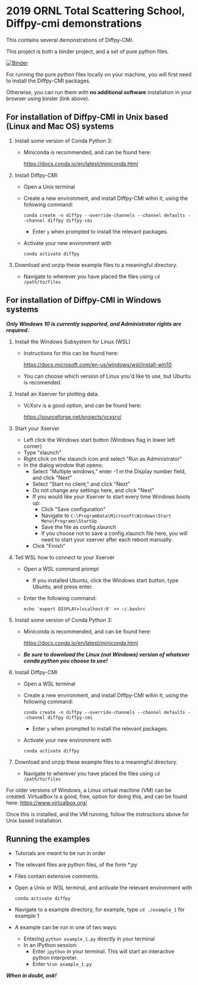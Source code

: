 # 2019 ORNL Total Scattering School, Diffpy-cmi demonstrations

This contains several demonstrations of Diffpy-CMI.

This project is both a binder project, and a set of pure python files.

[![Binder](https://mybinder.org/badge_logo.svg)](https://mybinder.org/v2/gh/rjkoch/2019_ORNL_total_scattering/master)


For running the pure python files locally on your machine, you will
first need to install the Diffpy-CMI packages.

Otherwise, you can run them with **no additional software** installation
in your browser using binder (link above).

## For installation of Diffpy-CMI in Unix based (Linux and Mac OS) systems

1. Install some version of Conda Python 3:
    - Miniconda is recommended, and can be found here:
    
        https://docs.conda.io/en/latest/miniconda.html
2. Install Diffpy-CMI
    - Open a Unix terminal
    - Create a new environment, and install Diffpy-CMI wihin it, using the following command:
            
         `conda create -n diffpy --override-channels --channel defaults --channel diffpy diffpy-cmi`
        - Enter `y` when prompted to install the relevant packages.

    - Activate your new environment with
        
        `conda activate diffpy`

3. Download and unzip these example files to a meaningful directory.
    - Navigate to wherever you have placed the files using `cd /path/to/files`

## For installation of Diffpy-CMI in Windows systems

***Only Windows 10 is currently supported, and Administrator rights are required.***

1. Install the Windows Subsystem for Linux (WSL)
    - Instructions for this can be found here:

        https://docs.microsoft.com/en-us/windows/wsl/install-win10
    - You can choose which version of Linux you'd like to use, but Ubuntu is recomended.

2. Install an Xserver for plotting data.
    - VcXsrv is a good option, and can be found here:

        https://sourceforge.net/projects/vcxsrv/

3. Start your Xserver
    - Left click the Windows start button (Windows flag in lower left corner)
    - Type "xlaunch"
    - Right click on the xlaunch icon and select "Run as Administrator"
    - In the dialog window that opens:
        - Select "Multiple windows," enter -1 in the Display number field, and click "Next"
        - Select "Start no client," and click "Next"
        - Do not change any settings here, and click "Next"
        - If you would like your Xserver to start every time Windows boots up:
            - Click "Save configuration"
            - Navigate to `C:\ProgramData\Microsoft\Windows\Start Menu\Programs\StartUp`
            - Save the file as config.xlaunch
            - If you choose not to save a config.xlaunch file here, you will need
            to start your xserver after each reboot manually.
        - Click "Finish"

4. Tell WSL how to connect to your Xserver
    - Open a WSL command prompt
        - If you installed Ubuntu, click the Windows start button, type Ubuntu, and press enter.
    - Enter the following command:
        
        `echo 'export DISPLAY=localhost:0' >> ~/.bashrc `
    
5. Install some version of Conda Python 3:
    - Miniconda is recommended, and can be found here:
    
        https://docs.conda.io/en/latest/miniconda.html
    - ***Be sure to download the Linux (not Windows) version of 
    whatever conda python you choose to use!*** 

6. Install Diffpy-CMI
    - Open a WSL terminal
    - Create a new environment, and install Diffpy-CMI wihin it, using the following command:
            
         `conda create -n diffpy --override-channels --channel defaults --channel diffpy diffpy-cmi`
        - Enter `y` when prompted to install the relevant packages.

    - Activate your new environment with
        
        `conda activate diffpy`

7. Download and unzip these example files to a meaningful directory.
    - Navigate to wherever you have placed the files using `cd /path/to/files`
    
    
For older versions of Windows, a Linux virtual machine (VM) can be created.
VirtualBox is a good, free, option for doing this, and can be found here:
https://www.virtualbox.org/

Once this is installed, and the VM running, 
follow the instructions above for Unix based installation.

## Running the examples
- Tutorials are meant to be run in order
- The relevant files are python files, of the form *.py
- Files contain extensive comments.
- Open a Unix or WSL terminal, and activate the relevant environment with
    
    `conda activate diffpy` 
- Navigate to a example directory, for example, type `cd ./example_1` for example 1
- A example can be run  in one of two ways:
    - Entering `python example_1.py` directly in your terminal
    - In an IPython session:
        - Enter `ipython` in your terminal. This will start an interactive python interpreter.
        - Enter `%run example_1.py`
        
        
***When in doubt, ask!***
